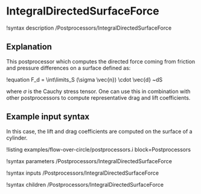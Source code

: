 # IntegralDirectedSurfaceForce

!syntax description /Postprocessors/IntegralDirectedSurfaceForce

## Explanation

This postprocessor which computes the directed force coming from friction and pressure
differences on a surface defined as:

!equation
F_d = \int\limits_S (\sigma \vec{n}) \cdot \vec{d} ~dS

where $\sigma$ is the Cauchy stress tensor. One can use this in combination with other postprocessors
to compute representative drag and lift coefficients.

## Example input syntax

In this case, the lift and drag coefficients are computed on the surface of a cylinder.

!listing examples/flow-over-circle/postprocessors.i block=Postprocessors

!syntax parameters /Postprocessors/IntegralDirectedSurfaceForce

!syntax inputs /Postprocessors/IntegralDirectedSurfaceForce

!syntax children /Postprocessors/IntegralDirectedSurfaceForce
